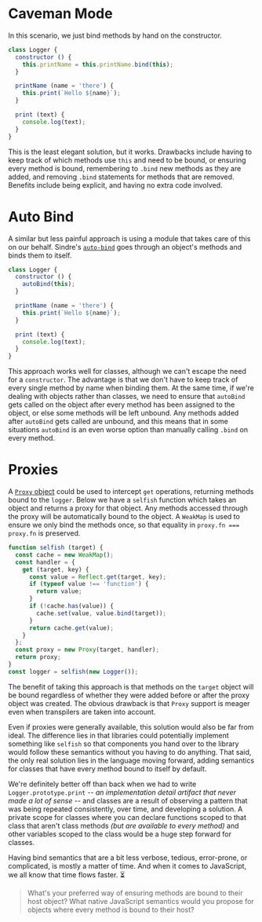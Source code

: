 # Caveman Mode

In this scenario, we just bind methods by hand on the constructor.

```js
class Logger {
  constructor () {
    this.printName = this.printName.bind(this);
  }

  printName (name = 'there') {
    this.print(`Hello ${name}`);
  }

  print (text) {
    console.log(text); 
  }
}
```

This is the least elegant solution, but it works. Drawbacks include having to keep track of which methods use `this` and need to be bound, or ensuring every method is bound, remembering to `.bind` new methods as they are added, and removing `.bind` statements for methods that are removed. Benefits include being explicit, and having no extra code involved.

# Auto Bind

A similar but less painful approach is using a module that takes care of this on our behalf. Sindre's [`auto-bind`][autobind] goes through an object's methods and binds them to itself.

```js
class Logger {
  constructor () {
    autoBind(this);
  }

  printName (name = 'there') {
    this.print(`Hello ${name}`);
  }

  print (text) {
    console.log(text); 
  }
}
```

This approach works well for classes, although we can't escape the need for a `constructor`. The advantage is that we don't have to keep track of every single method by name when binding them. At the same time, if we're dealing with objects rather than classes, we need to ensure that `autoBind` gets called on the object after every method has been assigned to the object, or else some methods will be left unbound. Any methods added after `autoBind` gets called are unbound, and this means that in some situations `autoBind` is an even worse option than manually calling `.bind` on every method. 

# Proxies

A [`Proxy` object][proxies] could be used to intercept `get` operations, returning methods bound to the `logger`. Below we have a `selfish` function which takes an object and returns a proxy for that object. Any methods accessed through the proxy will be automatically bound to the object. A `WeakMap` is used to ensure we only bind the methods once, so that equality in `proxy.fn === proxy.fn` is preserved.

```js
function selfish (target) {
  const cache = new WeakMap();
  const handler = {
    get (target, key) {
      const value = Reflect.get(target, key);
      if (typeof value !== 'function') {
        return value;
      }
      if (!cache.has(value)) {
        cache.set(value, value.bind(target));
      }
      return cache.get(value);
    }
  };
  const proxy = new Proxy(target, handler);
  return proxy;
}
const logger = selfish(new Logger());
```

The benefit of taking this approach is that methods on the `target` object will be bound regardless of whether they were added before or after the proxy object was created. The obvious drawback is that `Proxy` support is meager even when transpilers are taken into account.

Even if proxies were generally available, this solution would also be far from ideal. The difference lies in that libraries could potentially implement something like `selfish` so that components you hand over to the library would follow these semantics without you having to do anything. That said, the only real solution lies in the language moving forward, adding semantics for classes that have every method bound to itself by default.

We're definitely better off than back when we had to write `Logger.prototype.print` _-- an implementation detail artifact that never made a lot of sense --_ and classes are a result of observing a pattern that was being repeated consistently, over time, and developing a solution. A private scope for classes where you can declare functions scoped to that class that aren't class methods _(but are available to every method)_ and other variables scoped to the class would be a huge step forward for classes.

Having bind semantics that are a bit less verbose, tedious, error-prone, or complicated, is mostly a matter of time. And when it comes to JavaScript, we all know that time flows faster. ⏳

> What's your preferred way of ensuring methods are bound to their host object? What native JavaScript semantics would you propose for objects where every method is bound to their host?

[autobind]: https://github.com/sindresorhus/auto-bind "sindresorhus/auto-bind on GitHub"
[proxies]: /articles/es6-proxies-in-depth "ES6 Proxies in Depth on Pony Foo"
